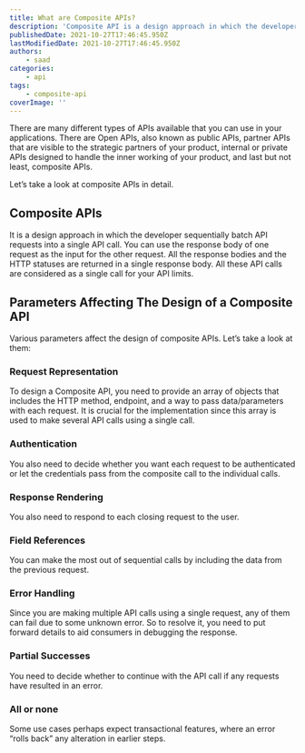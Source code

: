 ```yaml
---
title: What are Composite APIs?
description: 'Composite API is a design approach in which the developer sequentially batch API requests into a single API call.'
publishedDate: 2021-10-27T17:46:45.950Z
lastModifiedDate: 2021-10-27T17:46:45.950Z
authors:
    - saad
categories:
    - api
tags:
    - composite-api
coverImage: ''
---
```


<Lead>
	There are many different types of APIs available that you can use in your
	applications. There are Open APIs, also known as public APIs, partner APIs
	that are visible to the strategic partners of your product, internal or
	private APIs designed to handle the inner working of your product, and last
	but not least, composite APIs.
</Lead>

Let’s take a look at composite APIs in detail.

## Composite APIs

It is a design approach in which the developer sequentially batch API requests into a single API call. You can use the response body of one request as the input for the other request. All the response bodies and the HTTP statuses are returned in a single response body. All these API calls are considered as a single call for your API limits.

## Parameters Affecting The Design of a Composite API

Various parameters affect the design of composite APIs. Let’s take a look at them:

### Request Representation

To design a Composite API, you need to provide an array of objects that includes the HTTP method, endpoint, and a way to pass data/parameters with each request. It is crucial for the implementation since this array is used to make several API calls using a single call.

### Authentication

You also need to decide whether you want each request to be authenticated or let the credentials pass from the composite call to the individual calls.

### Response Rendering

You also need to respond to each closing request to the user.

### Field References

You can make the most out of sequential calls by including the data from the previous request.

### Error Handling

Since you are making multiple API calls using a single request, any of them can fail due to some unknown error. So to resolve it, you need to put forward details to aid consumers in debugging the response.

### Partial Successes

You need to decide whether to continue with the API call if any requests have resulted in an error.

### All or none

Some use cases perhaps expect transactional features, where an error “rolls back” any alteration in earlier steps.
